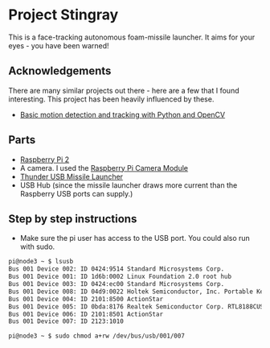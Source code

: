 # Project Stingray

This is a face-tracking autonomous foam-missile launcher. It aims for your eyes - you have been warned! 

## Acknowledgements

There are many similar projects out there - here are a few that I found interesting. This project has been heavily influenced by these.

* [Basic motion detection and tracking with Python and OpenCV](http://www.pyimagesearch.com/2015/05/25/basic-motion-detection-and-tracking-with-python-and-opencv/)

## Parts

* [Raspberry Pi 2](https://www.raspberrypi.org/products/raspberry-pi-2-model-b/)
* A camera. I used the [Raspberry Pi Camera Module](https://www.raspberrypi.org/products/camera-module/)
* [Thunder USB Missile Launcher](http://dreamcheeky.com/thunder-missile-launcher)
* USB Hub (since the missile launcher draws more current than the Raspberry USB ports can supply.)


## Step by step instructions

* Make sure the pi user has access to the USB port. You could also run with sudo. 

```bash
pi@node3 ~ $ lsusb
Bus 001 Device 002: ID 0424:9514 Standard Microsystems Corp. 
Bus 001 Device 001: ID 1d6b:0002 Linux Foundation 2.0 root hub
Bus 001 Device 003: ID 0424:ec00 Standard Microsystems Corp. 
Bus 001 Device 008: ID 04d9:0022 Holtek Semiconductor, Inc. Portable Keyboard
Bus 001 Device 004: ID 2101:8500 ActionStar 
Bus 001 Device 005: ID 0bda:8176 Realtek Semiconductor Corp. RTL8188CUS 802.11n WLAN Adapter
Bus 001 Device 006: ID 2101:8501 ActionStar 
Bus 001 Device 007: ID 2123:1010  

pi@node3 ~ $ sudo chmod a+rw /dev/bus/usb/001/007
```
